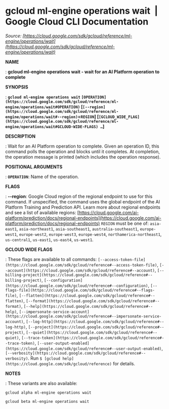 # gcloud ml-engine operations wait  |  Google Cloud CLI Documentation

*Source: [https://cloud.google.com/sdk/gcloud/reference/ml-engine/operations/wait](https://cloud.google.com/sdk/gcloud/reference/ml-engine/operations/wait)*

**NAME**

: **gcloud ml-engine operations wait - wait for an AI Platform operation to complete**

**SYNOPSIS**

: **`gcloud ml-engine operations wait` `[OPERATION](https://cloud.google.com/sdk/gcloud/reference/ml-engine/operations/wait#OPERATION)` [`[--region](https://cloud.google.com/sdk/gcloud/reference/ml-engine/operations/wait#--region)`=`REGION`] [`[GCLOUD_WIDE_FLAG](https://cloud.google.com/sdk/gcloud/reference/ml-engine/operations/wait#GCLOUD-WIDE-FLAGS) …`]**

**DESCRIPTION**

: Wait for an AI Platform operation to complete.
Given an operation ID, this command polls the operation and blocks until it
completes. At completion, the operation message is printed (which includes the
operation response).

**POSITIONAL ARGUMENTS**

: **`OPERATION`**:
Name of the operation.

**FLAGS**

: **--region**:
Google Cloud region of the regional endpoint to use for this command. If
unspecified, the command uses the global endpoint of the AI Platform Training
and Prediction API.
Learn more about regional endpoints and see a list of available regions: [https://cloud.google.com/ai-platform/prediction/docs/regional-endpoints](https://cloud.google.com/ai-platform/prediction/docs/regional-endpoints)
`REGION` must be one of: `asia-east1`,
`asia-northeast1`, `asia-southeast1`,
`australia-southeast1`, `europe-west1`,
`europe-west2`, `europe-west3`, `europe-west4`,
`northamerica-northeast1`, `us-central1`,
`us-east1`, `us-east4`, `us-west1`.

**GCLOUD WIDE FLAGS**

: These flags are available to all commands: `[--access-token-file](https://cloud.google.com/sdk/gcloud/reference#--access-token-file)`,
`[--account](https://cloud.google.com/sdk/gcloud/reference#--account)`, `[--billing-project](https://cloud.google.com/sdk/gcloud/reference#--billing-project)`,
`[--configuration](https://cloud.google.com/sdk/gcloud/reference#--configuration)`,
`[--flags-file](https://cloud.google.com/sdk/gcloud/reference#--flags-file)`,
`[--flatten](https://cloud.google.com/sdk/gcloud/reference#--flatten)`, `[--format](https://cloud.google.com/sdk/gcloud/reference#--format)`, `[--help](https://cloud.google.com/sdk/gcloud/reference#--help)`, `[--impersonate-service-account](https://cloud.google.com/sdk/gcloud/reference#--impersonate-service-account)`,
`[--log-http](https://cloud.google.com/sdk/gcloud/reference#--log-http)`,
`[--project](https://cloud.google.com/sdk/gcloud/reference#--project)`, `[--quiet](https://cloud.google.com/sdk/gcloud/reference#--quiet)`, `[--trace-token](https://cloud.google.com/sdk/gcloud/reference#--trace-token)`, `[--user-output-enabled](https://cloud.google.com/sdk/gcloud/reference#--user-output-enabled)`,
`[--verbosity](https://cloud.google.com/sdk/gcloud/reference#--verbosity)`.
Run `$ [gcloud help](https://cloud.google.com/sdk/gcloud/reference)` for details.

**NOTES**

: These variants are also available:

```
gcloud alpha ml-engine operations wait
```

```
gcloud beta ml-engine operations wait
```